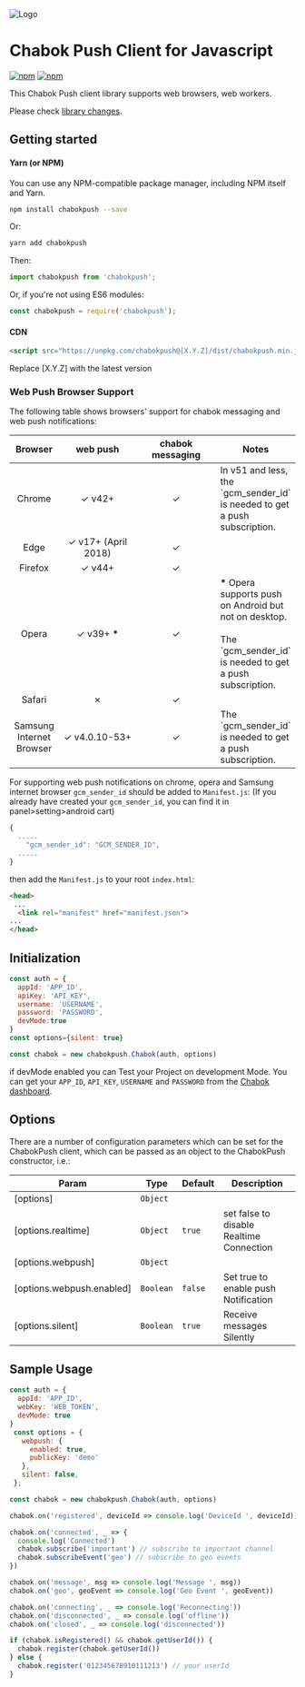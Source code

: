 ![Logo](https://github.com/chabokpush/chabok-assets/blob/master/sdk-logo/JS.svg)

# Chabok Push Client for Javascript
[![npm](https://img.shields.io/npm/v/chabokpush.svg)](https://www.npmjs.com/package/chabokpush)
[![npm](https://img.shields.io/npm/dt/chabokpush.svg)](https://www.npmjs.com/package/chabokpush)

This Chabok Push client library supports web browsers, web workers.

Please check [library changes](https://doc.chabokpush.com/javascript/release-note.html).

## Getting started



#### Yarn (or NPM)

You can use any NPM-compatible package manager, including NPM itself and Yarn.

```bash
npm install chabokpush --save
```
Or:
```bash
yarn add chabokpush
```

Then:

```javascript
import chabokpush from 'chabokpush';
```

Or, if you're not using ES6 modules:

```javascript
const chabokpush = require('chabokpush');
```
#### CDN

```html
<script src="https://unpkg.com/chabokpush@[X.Y.Z]/dist/chabokpush.min.js"></script>
```
Replace [X.Y.Z] with the latest version

### Web Push Browser Support

The following table shows browsers' support for chabok messaging and web push notifications:
<table>
<thead>
<tr>
<th><strong>Browser</strong></th>
<th width="130px"><strong>web push</strong></th>
<th width="130px"><strong>chabok messaging</strong></th>
<th><strong>Notes</strong></th>
</tr>
</thead>
<tbody>
<tr>
<td align="center">Chrome</td>
<td align="center">✓ v42+</td>
<td align="center">✓</td>
<td>In v51 and less, the `gcm_sender_id` is needed to get a push subscription.</td>
</tr>
<tr>
<td align="center">Edge</td>
<td align="center">✓ v17+ (April 2018)</td>
<td align="center">✓</td>
<td></td>
</tr>
<tr>
<td align="center">Firefox</td>
<td align="center">✓ v44+</td>
<td align="center">✓</td>
<td></td>
</tr>
<tr>
<td align="center">Opera</td>
<td align="center">✓ v39+ <strong>*</strong></td>
<td align="center">✓</td>
<td>
  <strong>*</strong> Opera supports push on Android but not on desktop.
  <br>
  <br>
  The `gcm_sender_id` is needed to get a push subscription.
</td>
</tr>
<tr>
<td align="center">Safari</td>
<td align="center">✗</td>
<td align="center">✓</td>
<td></td>
</tr>
<tr>
<td align="center">Samsung Internet Browser</td>
<td align="center">✓ v4.0.10-53+</td>
<td align="center">✓</td>
<td>The `gcm_sender_id` is needed to get a push subscription.</td>
</tr>
</tbody>
</table>

For supporting web push notifications on chrome, opera and Samsung internet browser `gcm_sender_id` should be added to `Manifest.js`: (If you already have created your `gcm_sender_id`, you can find it in panel>setting>android cart)
```javascript
{
  .....
    "gcm_sender_id": "GCM_SENDER_ID",
  .....
}
```
then add the `Manifest.js` to your root `index.html`:

```html
<head>
 ...
  <link rel="manifest" href="manifest.json">
...
</head>
```

## Initialization

```js
const auth = {
  appId: 'APP_ID',
  apiKey: 'API_KEY',
  username: 'USERNAME',
  password: 'PASSWORD',
  devMode:true
}
const options={silent: true}

const chabok = new chabokpush.Chabok(auth, options)
```
if devMode enabled you can Test your Project on development Mode.
You can get your `APP_ID`, `API_KEY`, `USERNAME` and `PASSWORD` from the [Chabok dashboard](http://sandbox.push.adpdigital.com/front/account/edit).

## Options

There are a number of configuration parameters which can be set for the ChabokPush client, which can be passed as an object to the ChabokPush constructor, i.e.:

| Param | Type | Default | Description |
| --- | --- | --- | --- |
| [options] | <code>Object</code> |  |  |
| [options.realtime] | <code>Object</code> | <code>true</code> | set false to disable Realtime Connection |
| [options.webpush] | <code>Object</code> |  |  |
| [options.webpush.enabled] | <code>Boolean</code> | <code>false</code> | Set true to enable push Notification |
| [options.silent] | <code>Boolean</code> | <code>true</code> | Receive messages Silently |


## Sample Usage

```js
const auth = {
  appId: 'APP_ID',
  webKey: 'WEB_TOKEN',
  devMode: true
}
 const options = {
   webpush: {
     enabled: true,
     publicKey: 'demo'
   },
   silent: false,
 };

const chabok = new chabokpush.Chabok(auth, options)

chabok.on('registered', deviceId => console.log('DeviceId ', deviceId))

chabok.on('connected', _ => {
  console.log('Connected')
  chabok.subscribe('important') // subscribe to important channel
  chabok.subscribeEvent('geo') // subscribe to geo events
})

chabok.on('message', msg => console.log('Message ', msg))
chabok.on('geo', geoEvent => console.log('Geo Event ', geoEvent))

chabok.on('connecting', _ => console.log('Reconnecting'))
chabok.on('disconnected', _ => console.log('offline'))
chabok.on('closed', _ => console.log('disconnected'))

if (chabok.isRegistered() && chabok.getUserId()) {
  chabok.register(chabok.getUserId())
} else {
  chabok.register('012345678910111213') // your userId
}
```
